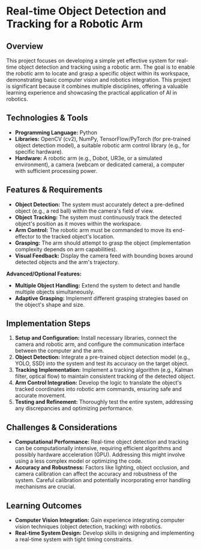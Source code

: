 # Real-time Object Detection and Tracking for a Robotic Arm

## Overview

This project focuses on developing a simple yet effective system for real-time object detection and tracking using a robotic arm.  The goal is to enable the robotic arm to locate and grasp a specific object within its workspace, demonstrating basic computer vision and robotics integration. This project is significant because it combines multiple disciplines, offering a valuable learning experience and showcasing the practical application of AI in robotics.


## Technologies & Tools

* **Programming Language:** Python
* **Libraries:** OpenCV (cv2), NumPy, TensorFlow/PyTorch (for pre-trained object detection model), a suitable robotic arm control library (e.g., for specific hardware).
* **Hardware:**  A robotic arm (e.g., Dobot, UR3e, or a simulated environment), a camera (webcam or dedicated camera), a computer with sufficient processing power.


## Features & Requirements

- **Object Detection:** The system must accurately detect a pre-defined object (e.g., a red ball) within the camera's field of view.
- **Object Tracking:**  The system must continuously track the detected object's position as it moves within the workspace.
- **Arm Control:** The robotic arm must be commanded to move its end-effector to the tracked object's location.
- **Grasping:** The arm should attempt to grasp the object (implementation complexity depends on arm capabilities).
- **Visual Feedback:** Display the camera feed with bounding boxes around detected objects and the arm's trajectory.

**Advanced/Optional Features:**
- **Multiple Object Handling:**  Extend the system to detect and handle multiple objects simultaneously.
- **Adaptive Grasping:** Implement different grasping strategies based on the object's shape and size.


## Implementation Steps

1. **Setup and Configuration:** Install necessary libraries, connect the camera and robotic arm, and configure the communication interface between the computer and the arm.
2. **Object Detection:** Integrate a pre-trained object detection model (e.g., YOLO, SSD) into the system and test its accuracy on the target object.
3. **Tracking Implementation:** Implement a tracking algorithm (e.g., Kalman filter, optical flow) to maintain consistent tracking of the detected object.
4. **Arm Control Integration:** Develop the logic to translate the object's tracked coordinates into robotic arm commands, ensuring safe and accurate movement.
5. **Testing and Refinement:** Thoroughly test the entire system, addressing any discrepancies and optimizing performance.


## Challenges & Considerations

- **Computational Performance:** Real-time object detection and tracking can be computationally intensive, requiring efficient algorithms and possibly hardware acceleration (GPU). Addressing this might involve using a less complex model or optimizing the code.
- **Accuracy and Robustness:**  Factors like lighting, object occlusion, and camera calibration can affect the accuracy and robustness of the system. Careful calibration and potentially incorporating error handling mechanisms are crucial.


## Learning Outcomes

- **Computer Vision Integration:** Gain experience integrating computer vision techniques (object detection, tracking) with robotics.
- **Real-time System Design:**  Develop skills in designing and implementing a real-time system with tight timing constraints.

